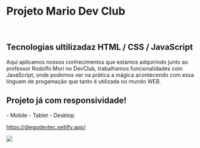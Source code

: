 <h1>Projeto Mario Dev Club</h1>
<br>

<h2>Tecnologias ultilizadaz HTML / CSS / JavaScript</h2>

<p> Aqui aplicamos nossos conhecimentos que estamos adquirindo junto ao professor Rodolfo Mori no DevClub, trabalhamos funcionalidades com JavaScript, onde podemos ver na prática a mágica acontecendo com essa linguam de progamação que tanto é utilizada no mundo WEB.</p>

<h2>Projeto já com responsividade!</h2>
<p>
  -  Mobile
  -  Tablet
  -  Desktop
</p>

https://diegodevtec.netlify.app/

<img src="https://github.com/diegodev37/Projeto-Mario-DevClub/blob/main/img/Novo%20Projeto.jpg?raw=true">
